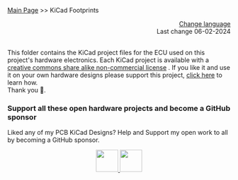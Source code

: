 [Main Page](https://github.com/aeonSolutions/AeonLabs-AI-Volvo-MKII-Open-Hardware/wiki)  >>  KiCad Footprints

<div align="right">
 <a href="https://github-com.translate.goog/aeonSolutions/AeonLabs-AI-Volvo-MKII-Open-Hardware/wiki?_x_tr_sl=en&_x_tr_tl=pt&_x_tr_hl=en&_x_tr_pto=wapp">Change language</a>  <br>
Last change 06-02-2024
</div>

<br>

This folder contains the KiCad project files for the ECU used on this project's hardware electronics. Each KiCad project is available with a [creative commons share alike non-commercial license](https://creativecommons.org/licenses/by-nc-sa/4.0/deed.en) . If you like it and use it on your own hardware designs please support this project, [click here](https://github.com/sponsors/aeonSolutions) to learn how. <br> Thank you 🙏. 

### Support all these open hardware projects and become a GitHub sponsor  
Liked any of my PCB KiCad Designs? Help and Support my open work to all by becoming a GitHub sponsor.

<p align="center">
    <a href="https://github.com/aeonSolutions/PCB-Prototyping-Catalogue/blob/main/become_a_sponsor/aeonlabs-github-sponsorship-agreement.docx">
        <img height="50" src="https://github.com/aeonSolutions/PCB-Prototyping-Catalogue/blob/main/media/want_to_become_a_sponsor.png">
    </a>
    <a href="https://github.com/sponsors/aeonSolutions">
        <img height="50" src="https://github.com/aeonSolutions/PCB-Prototyping-Catalogue/blob/main/media/become_a_github_sponsor.png">
    </a>
</p>

# 

